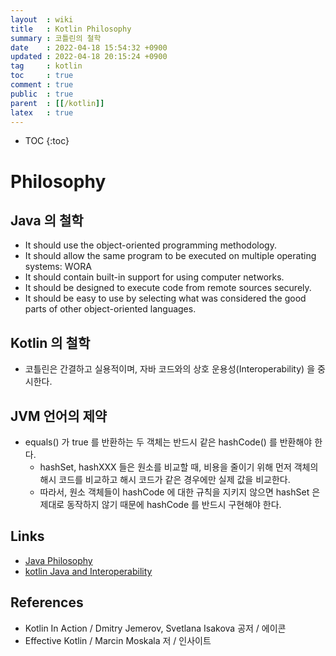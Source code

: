 ```yaml
---
layout  : wiki
title   : Kotlin Philosophy
summary : 코틀린의 철학
date    : 2022-04-18 15:54:32 +0900
updated : 2022-04-18 20:15:24 +0900
tag     : kotlin
toc     : true
comment : true
public  : true
parent  : [[/kotlin]]
latex   : true
---
```

* TOC
{:toc}

# Philosophy

## Java 의 철학

- It should use the object-oriented programming methodology.
- It should allow the same program to be executed on multiple operating systems: WORA
- It should contain built-in support for using computer networks.
- It should be designed to execute code from remote sources securely.
- It should be easy to use by selecting what was considered the good parts of other object-oriented languages.

## Kotlin 의 철학

- 코틀린은 간결하고 실용적이며, 자바 코드와의 상호 운용성(Interoperability) 을 중시한다.

## JVM 언어의 제약

- equals() 가 true 를 반환하는 두 객체는 반드시 같은 hashCode() 를 반환해야 한다.
  - hashSet, hashXXX 들은 원소를 비교할 때, 비용을 줄이기 위해 먼저 객체의 해시 코드를 비교하고 해시 코드가 같은 경우에만 실제 값을 비교한다.
  - 따라서, 원소 객체들이 hashCode 에 대한 규칙을 지키지 않으면 hashSet 은 제대로 동작하지 않기 때문에 hashCode 를 반드시 구현해야 한다.

## Links

- [Java Philosophy](http://semantic-portal.net/concept:1397)
- [kotlin Java and Interoperability](https://developersbreach.com/kotlin-java-and-interoperability/)

## References

- Kotlin In Action / Dmitry Jemerov, Svetlana Isakova 공저 / 에이콘
- Effective Kotlin / Marcin Moskala 저 / 인사이트